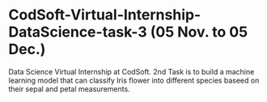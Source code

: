 # CodSoft-Virtual-Internship-DataScience-task-3 (05 Nov. to 05 Dec.)
Data Science Virtual Internship at CodSoft. 2nd Task is to build a machine learning model that can classify Iris flower into different species baseed on their sepal and petal measurements. 

